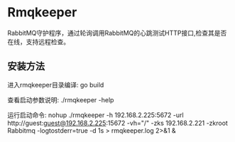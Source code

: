 # Rmqkeeper

RabbitMQ守护程序，通过轮询调用RabbitMQ的心跳测试HTTP接口,检查其是否在线，支持远程检查。

## 安装方法

进入rmqkeeper目录编译:
go build

查看启动参数说明:
./rmqkeeper -help

运行启动命令:
nohup ./rmqkeeper -h 192.168.2.225:5672 -url http://guest:guest@192.168.2.225:15672 -vh="/" -zks 192.168.2.221 -zkroot Rabbitmq -logtostderr=true -d 1s > rmqkeeper.log 2>&1 &
